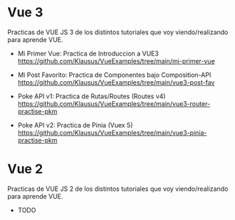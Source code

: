 # Vue 3 
Practicas de VUE JS 3 de los distintos tutoriales que voy viendo/realizando para aprende VUE.

- Mi Primer Vue: Practica de Introduccion a VUE3 <br> https://github.com/Klausus/VueExamples/tree/main/mi-primer-vue <br>

- Mi Post Favorito: Practica de Componentes bajo Composition-API <br> https://github.com/Klausus/VueExamples/tree/main/vue3-post-fav <br>

- Poke API v1: Practica de Rutas/Routes (Routes v4) <br> https://github.com/Klausus/VueExamples/tree/main/vue3-router-practise-pkm <br>

- Poke API v2: Practica de Pinia (Vuex 5) <br> https://github.com/Klausus/VueExamples/tree/main/vue3-pinia-practise-pkm <br>

# Vue 2
Practicas de VUE JS 2 de los distintos tutoriales que voy viendo/realizando para aprende VUE.
- TODO

